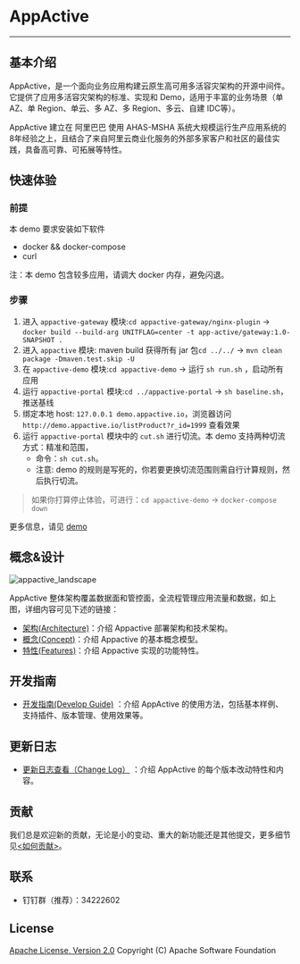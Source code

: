 
# AppActive

---
## 基本介绍
AppActive，是一个面向业务应用构建云原生高可用多活容灾架构的开源中间件。它提供了应用多活容灾架构的标准、实现和 Demo，适用于丰富的业务场景（单 AZ、单 Region、单云、多 AZ、多 Region、多云、自建 IDC等）。

AppActive 建立在 阿里巴巴 使用 AHAS-MSHA 系统大规模运行生产应用系统的8年经验之上，且结合了来自阿里云商业化服务的外部多家客户和社区的最佳实践，具备高可靠、可拓展等特性。

## 快速体验
### 前提
本 demo 要求安装如下软件
- docker && docker-compose
- curl

注：本 demo 包含较多应用，请调大 docker 内存，避免闪退。

### 步骤

1. 进入 `appactive-gateway` 模块:`cd appactive-gateway/nginx-plugin` -> `docker build --build-arg UNITFLAG=center -t app-active/gateway:1.0-SNAPSHOT .`
2. 进入 `appactive` 模块: maven build 获得所有 jar 包`cd ../../` -> `mvn clean package -Dmaven.test.skip -U`
3. 在 `appactive-demo` 模块:`cd appactive-demo` -> 运行 `sh run.sh` ，启动所有应用
4. 运行 `appactive-portal` 模块:`cd ../appactive-portal` -> `sh baseline.sh`，推送基线
5. 绑定本地 host: `127.0.0.1 demo.appactive.io`，浏览器访问 `http://demo.appactive.io/listProduct?r_id=1999` 查看效果
6. 运行 `appactive-portal` 模块中的 `cut.sh` 进行切流。本 demo 支持两种切流方式：精准和范围，
   - 命令：`sh cut.sh`。
   - 注意: demo 的规则是写死的，你若要更换切流范围则需自行计算规则，然后执行切流。
   
> 如果你打算停止体验，可进行：`cd appactive-demo` -> `docker-compose down`

更多信息，请见 [demo](details/demo.md)

## 概念&设计
![appactive_landscape](https://appactive.oss-cn-beijing.aliyuncs.com/images/appactive_landscape.png)

AppActive 整体架构覆盖数据面和管控面，全流程管理应用流量和数据，如上图，详细内容可见下述的链接：

- [架构(Architecture)](details/architecture.md)：介绍 Appactive 部署架构和技术架构。
- [概念(Concept)](details/concept.md)：介绍 Appactive 的基本概念模型。
- [特性(Features)](details/features.md)：介绍 Appactive 实现的功能特性。


## 开发指南
- [开发指南(Develop Guide)](details/develop_guide.md) ：介绍 AppActive 的使用方法，包括基本样例、支持插件、版本管理、使用效果等。


## 更新日志
- [更新日志查看（Change Log）](details/change_log.md) ：介绍 AppActive 的每个版本改动特性和内容。

## 贡献
我们总是欢迎新的贡献，无论是小的变动、重大的新功能还是其他提交，更多细节见[<如何贡献>](../en/contributing/contributing.md)。


## 联系
- 钉钉群（推荐）：34222602

## License
[Apache License, Version 2.0](https://www.apache.org/licenses/LICENSE-2.0.html) Copyright (C) Apache Software Foundation

